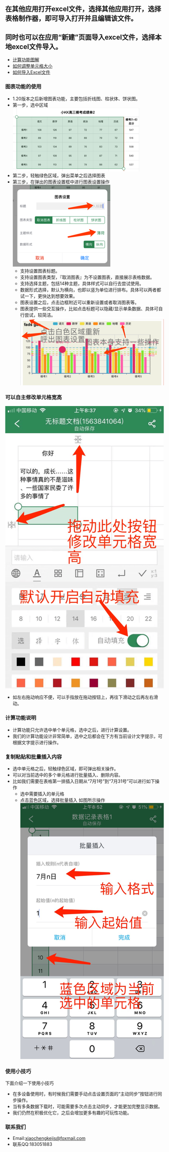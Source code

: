 ##  在其他应用打开excel文件，选择其他应用打开，选择表格制作器，即可导入打开并且编辑该文件。
##  同时也可以在应用“新建”页面导入excel文件，选择本地excel文件导入。
* [计算功能图解](https://www.jianshu.com/p/5e5214d03224)
* [如何调整单元格大小](https://www.jianshu.com/p/1c94ec0ff574)
* [如何导入Excel文件](https://www.jianshu.com/p/84b06cf6783e)

### 图表功能的使用
* 1.20版本之后新增图表功能，主要包括折线图、柱状体、饼状图。
* 第一步，选中区域
![af](SkillImages/chartDemo1.png)
* 第二步，轻触绿色区域，弹出菜单之后选择图表
* 第三步，在弹出的图表设置框中进行图表设置操作
![af](SkillImages/chartDemo2.png)
    + 支持设置图表标题。
    + 支持设置图表类型，『取消图表』为不设置图表，直接展示表格数据。
    + 支持选择主题，包括14种主题，具体样式可以自行去尝试使用。
    + 数据形式选择，默认为横向，也即以竖为单位进行排布。具体可以两者都试一下，更快达到想要效果。
    + 图表设置之后，点击边框附近可以重新设置或者取消图表等。
    + 图表提供一些交互操作，比如点击标题可以隐藏/显示单条数据、具体可自行尝试，较简洁。
    ![af](SkillImages/chartDemo3.png)

### 可以自主修改单元格宽高
![af](SkillImages/xxx.png)
* 如左右拖动响应不便，可以手指放在拖动按钮上，再往下滑动之后再左右滑动。
### 计算功能说明
* 计算功能只允许选中单个单元格，选中之后，进行计算设置。
* 我们的计算功能设计非常简单，选中之后都会在下方有当前设计文字提示，可根据文字提示进行操作。
### 复制粘贴和批量插入内容
* 选中单元格之后，轻触绿色区域，即可弹出相关操作。
* 可以对当前选中的多个单元格进行批量插入、删除内容。
* 比如我们需要在表格第一排插入日期从“7月1号”到“7月31号”可以进行如下操作
    + 选中需要插入的单元格
    + 点击蓝色区域，选择批量插入
    如图所示操作
![af](https://github.com/JXUnx1/PhoneTable/blob/master/SkillImages/1.png)

### 使用小技巧
下面介绍一下使用小技巧
* 在多设备使用时，有时候我们需要手动点击设置页面的“主动同步”按钮进行同步操作。
* 当有多条数据下载时，可能需要多次点击主动同步，才能更加完整显示数据。
* 我们仍然在积极优化它，之后会增加更多有趣的可玩性功能。

### 联系我们
* Email:xiaochengkejis@foxmail.com
* 联系QQ:183051883

